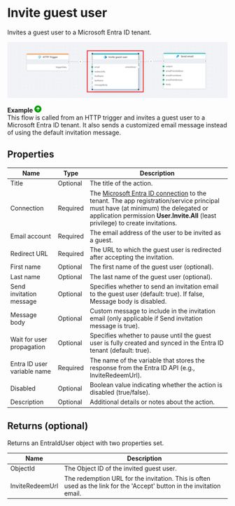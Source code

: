 # Invite guest user

Invites a guest user to a Microsoft Entra ID tenant.

![Example Flow](../../../../images/flow/entra-id-invite-guest-user-example.png)

**Example** ![img](../../../../images/strz.jpg)  
This flow is called from an HTTP trigger and invites a guest user to a Microsoft Entra ID tenant. It also sends a customized email message instead of using the default invitation message. 

## Properties

| Name                     | Type     | Description                                                                 |
|--------------------------|----------|-----------------------------------------------------------------------------|
| Title                    | Optional | The title of the action.                                                    |
| Connection               | Required | The [Microsoft Entra ID connection](./connecting-to-entra-id.md) to the tenant. The app registration/service principal must have (at minimum) the delegated or application permission **User.Invite.All** (least privilege) to create invitations. |
| Email account            | Required | The email address of the user to be invited as a guest.                     |
| Redirect URL             | Required | The URL to which the guest user is redirected after accepting the invitation. |
| First name               | Optional | The first name of the guest user (optional).                                |
| Last name                | Optional | The last name of the guest user (optional).                                 |
| Send invitation message  | Optional | Specifies whether to send an invitation email to the guest user (default: true). If false, Message body is disabled. |
| Message body             | Optional | Custom message to include in the invitation email (only applicable if Send invitation message is true).              |
| Wait for user propagation  | Optional | Specifies whether to pause until the guest user is fully created and synced in the Entra ID tenant (default: true). |
| Entra ID user variable name     | Required | The name of the variable that stores the response from the Entra ID API (e.g., InviteRedeemUrl). |
| Disabled  | Optional | Boolean value indicating whether the action is disabled (true/false).  |
| Description              | Optional | Additional details or notes about the action.                               |

## Returns (optional)

Returns an EntraIdUser object with two properties set.

| Name                     | Description                                                                 |
|--------------------------|-----------------------------------------------------------------------------|
| ObjectId                 | The Object ID of the invited guest user.                                                    |
| InviteRedeemUrl          | The redemption URL for the invitation. This is often used as the link for the 'Accept' button in the invitation email. |
